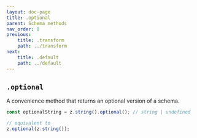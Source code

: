 ```yaml
---
layout: doc-page
title: .optional
parent: Schema methods
nav_order: 8
previous:
    title: .transform
    path: ../transform
next:
    title: .default
    path: ../default
---
```


## `.optional`
A convenience method that returns an optional version of a schema.

```ts
const optionalString = z.string().optional(); // string | undefined

// equivalent to
z.optional(z.string());
```